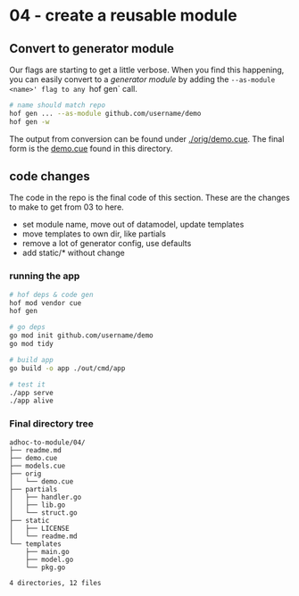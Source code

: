 # 04 - create a reusable module


## Convert to generator module

Our flags are starting to get a little verbose.
When you find this happening, you can easily
convert to a _generator module_ by adding the
`--as-module <name>' flag to any `hof gen` call.

```sh
# name should match repo
hof gen ... --as-module github.com/username/demo
hof gen -w
```

The output from conversion can be found under [./orig/demo.cue](./orig/demo.cue).
The final form is the [demo.cue](./demo.cue) found in this directory. 

## code changes

The code in the repo is the final code of this section.
These are the changes to make to get from 03 to here.

- set module name, move out of datamodel, update templates
- move templates to own dir, like partials
- remove a lot of generator config, use defaults
- add static/* without change

### running the app

```sh
# hof deps & code gen
hof mod vendor cue
hof gen

# go deps
go mod init github.com/username/demo
go mod tidy

# build app
go build -o app ./out/cmd/app

# test it
./app serve
./app alive
```

### Final directory tree

```text
adhoc-to-module/04/
├── readme.md
├── demo.cue
├── models.cue
├── orig
│   └── demo.cue
├── partials
│   ├── handler.go
│   ├── lib.go
│   └── struct.go
├── static
│   ├── LICENSE
│   └── readme.md
└── templates
    ├── main.go
    ├── model.go
    └── pkg.go

4 directories, 12 files
```
